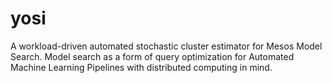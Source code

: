 # yosi

A workload-driven automated stochastic cluster estimator for Mesos Model Search.  Model search as a form of query optimization for Automated Machine Learning Pipelines with distributed computing in mind. 